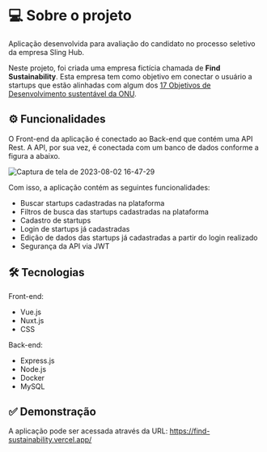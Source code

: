 # 💻 Sobre o projeto

Aplicação desenvolvida para avaliação do candidato no processo seletivo da empresa Sling Hub.

Neste projeto, foi criada uma empresa fictícia chamada de <b>Find Sustainability</b>. Esta empresa tem como objetivo em conectar o usuário a startups que estão alinhadas com algum dos <a href="https://brasil.un.org/pt-br/sdgs" target="_blank">17 Objetivos de Desenvolvimento sustentável da ONU</a>.

## ⚙️ Funcionalidades

O Front-end da aplicação é conectado ao Back-end que contém uma API Rest. A API, por sua vez, é conectada com um banco de dados conforme a figura a abaixo.

![Captura de tela de 2023-08-02 16-47-29](https://github.com/gabrielscapim/sling-hub-challenge/assets/117940631/c7a023c2-246d-4ebb-83c7-c098e1ba6a4b)


Com isso, a aplicação contém as seguintes funcionalidades:

- Buscar startups cadastradas na plataforma
- Filtros de busca das startups cadastradas na plataforma
- Cadastro de startups
- Login de startups já cadastradas
- Edição de dados das startups já cadastradas a partir do login realizado
- Segurança da API via JWT

## 🛠 Tecnologias

Front-end:
- Vue.js
- Nuxt.js
- CSS

Back-end:
- Express.js
- Node.js
- Docker
- MySQL

## ✅ Demonstração

A aplicação pode ser acessada através da URL: https://find-sustainability.vercel.app/

